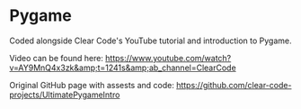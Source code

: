 # Pygame
Coded alongside Clear Code's YouTube tutorial and introduction to Pygame.

Video can be found here: https://www.youtube.com/watch?v=AY9MnQ4x3zk&amp;t=1241s&amp;ab_channel=ClearCode

Original GitHub page with assests and code: https://github.com/clear-code-projects/UltimatePygameIntro
